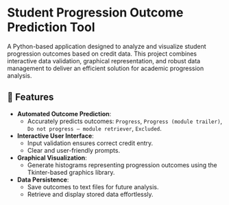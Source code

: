 # Student Progression Outcome Prediction Tool

A Python-based application designed to analyze and visualize student progression outcomes based on credit data. This project combines interactive data validation, graphical representation, and robust data management to deliver an efficient solution for academic progression analysis.

## 🚀 Features

- **Automated Outcome Prediction**:
  - Accurately predicts outcomes: `Progress`, `Progress (module trailer)`, `Do not progress – module retriever`, `Excluded`.
- **Interactive User Interface**:
  - Input validation ensures correct credit entry.
  - Clear and user-friendly prompts.
- **Graphical Visualization**:
  - Generate histograms representing progression outcomes using the Tkinter-based graphics library.
- **Data Persistence**:
  - Save outcomes to text files for future analysis.
  - Retrieve and display stored data effortlessly.
